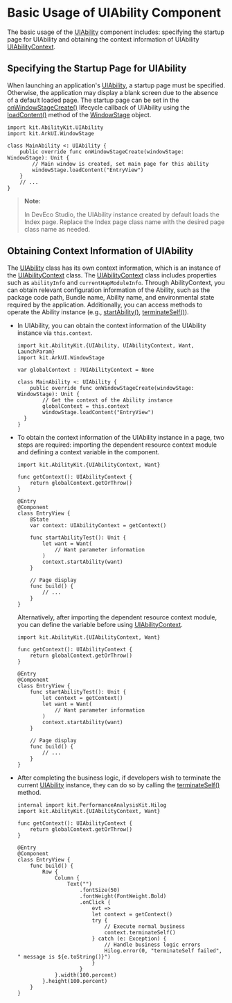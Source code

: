 # Basic Usage of UIAbility Component

The basic usage of the [UIAbility](../../../API_Reference/source_en/apis/AbilityKit/cj-apis-app-ability-ui_ability.md#class-uiability) component includes: specifying the startup page for UIAbility and obtaining the context information of UIAbility [UIAbilityContext](../../../API_Reference/source_en/apis/AbilityKit/cj-apis-app-ability-ui_ability.md#class-uiabilitycontext).

## Specifying the Startup Page for UIAbility

When launching an application's [UIAbility](../../../API_Reference/source_en/apis/AbilityKit/cj-apis-app-ability-ui_ability.md#class-uiability), a startup page must be specified. Otherwise, the application may display a blank screen due to the absence of a default loaded page. The startup page can be set in the [onWindowStageCreate()](../../../API_Reference/source_en/apis/AbilityKit/cj-apis-app-ability-ui_ability.md#func-onwindowstagecreatewindowstage) lifecycle callback of UIAbility using the [loadContent()](../../../API_Reference/source_en/arkui-cj/cj-apis-window.md#class-windowstage) method of the [WindowStage](../../../API_Reference/source_en/arkui-cj/cj-apis-window.md#class-windowstage) object.

<!-- compile -->

```cangjie
import kit.AbilityKit.UIAbility
import kit.ArkUI.WindowStage

class MainAbility <: UIAbility {
    public override func onWindowStageCreate(windowStage: WindowStage): Unit {
        // Main window is created, set main page for this ability
        windowStage.loadContent("EntryView")
    }
    // ...
}
```

> **Note:**
>
> In DevEco Studio, the UIAbility instance created by default loads the Index page. Replace the Index page class name with the desired page class name as needed.

## Obtaining Context Information of UIAbility

The [UIAbility](../../../API_Reference/source_en/apis/AbilityKit/cj-apis-app-ability-ui_ability.md#class-uiability) class has its own context information, which is an instance of the [UIAbilityContext](../../../API_Reference/source_en/apis/AbilityKit/cj-apis-app-ability-ui_ability.md#class-uiabilitycontext) class. The [UIAbilityContext](../../../API_Reference/source_en/apis/AbilityKit/cj-apis-app-ability-ui_ability.md#class-uiabilitycontext) class includes properties such as `abilityInfo` and `currentHapModuleInfo`. Through AbilityContext, you can obtain relevant configuration information of the Ability, such as the package code path, Bundle name, Ability name, and environmental state required by the application. Additionally, you can access methods to operate the Ability instance (e.g., [startAbility()](../../../API_Reference/source_en/apis/AbilityKit/cj-apis-app-ability-ui_ability.md#func-startabilitywant), [terminateSelf()](../../../API_Reference/source_en/apis/AbilityKit/cj-apis-app-ability-ui_ability.md#func-terminateself)).

- In UIAbility, you can obtain the context information of the UIAbility instance via `this.context`.

  <!-- compile -->

  ```cangjie
  import kit.AbilityKit.{UIAbility, UIAbilityContext, Want, LaunchParam}
  import kit.ArkUI.WindowStage

  var globalContext : ?UIAbilityContext = None

  class MainAbility <: UIAbility {
      public override func onWindowStageCreate(windowStage: WindowStage): Unit {
          // Get the context of the Ability instance
          globalContext = this.context
          windowStage.loadContent("EntryView")
    }
  }
  ```

- To obtain the context information of the UIAbility instance in a page, two steps are required: importing the dependent resource context module and defining a context variable in the component.

  <!-- compile -->

  ```cangjie
  import kit.AbilityKit.{UIAbilityContext, Want}

  func getContext(): UIAbilityContext {
      return globalContext.getOrThrow()
  }

  @Entry
  @Component
  class EntryView {
      @State
      var context: UIAbilityContext = getContext()

      func startAbilityTest(): Unit {
          let want = Want(
              // Want parameter information
          )
          context.startAbility(want)
      }

      // Page display
      func build() {
          // ...
      }
  }
  ```

  Alternatively, after importing the dependent resource context module, you can define the variable before using [UIAbilityContext](../../../API_Reference/source_en/apis/AbilityKit/cj-apis-app-ability-ui_ability.md#class-uiabilitycontext).
  
  <!-- compile -->

  ```cangjie
  import kit.AbilityKit.{UIAbilityContext, Want}

  func getContext(): UIAbilityContext {
      return globalContext.getOrThrow()
  }

  @Entry
  @Component
  class EntryView {
      func startAbilityTest(): Unit {
          let context = getContext()
          let want = Want(
              // Want parameter information
          )
          context.startAbility(want)
      }

      // Page display
      func build() {
          // ...
      }
  }
  ```

- After completing the business logic, if developers wish to terminate the current [UIAbility](../../../API_Reference/source_en/apis/AbilityKit/cj-apis-app-ability-ui_ability.md#class-uiability) instance, they can do so by calling the [terminateSelf()](../../../API_Reference/source_en/apis/AbilityKit/cj-apis-app-ability-ui_ability.md#func-terminateself) method.

  <!-- compile -->

  ```cangjie
  internal import kit.PerformanceAnalysisKit.Hilog
  import kit.AbilityKit.{UIAbilityContext, Want}

  func getContext(): UIAbilityContext {
      return globalContext.getOrThrow()
  }

  @Entry
  @Component
  class EntryView {
      func build() {
          Row {
              Column {
                  Text("")
                      .fontSize(50)
                      .fontWeight(FontWeight.Bold)
                      .onClick {
                          evt =>
                          let context = getContext()
                          try {
                              // Execute normal business
                              context.terminateSelf()
                          } catch (e: Exception) {
                              // Handle business logic errors
                              Hilog.error(0, "terminateSelf failed", " message is ${e.toString()}")
                          }
                      }
              }.width(100.percent)
          }.height(100.percent)
      }
  }
  ```